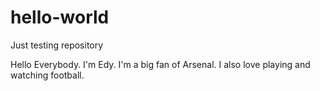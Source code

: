 # hello-world
Just testing repository

Hello Everybody. I'm Edy. I'm a big fan of Arsenal.
I also love playing and watching football.

